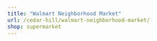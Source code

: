 ```yaml
---
title: "Walmart Neighborhood Market"
url: /cedar-hill/walmart-neighborhood-market/
shop: supermarket
---
```

